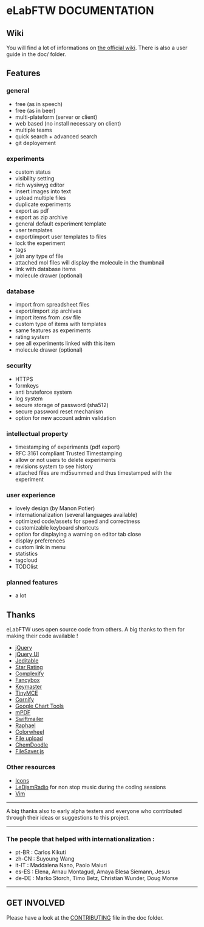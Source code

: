 # eLabFTW DOCUMENTATION

## Wiki

You will find a lot of informations on [the official wiki](https://github.com/elabftw/elabftw/wiki).
There is also a user guide in the doc/ folder.

## Features
### general
* free (as in speech)
* free (as in beer)
* multi-plateform (server or client)
* web based (no install necessary on client)
* multiple teams
* quick search + advanced search
* git deployement

### experiments
* custom status
* visibility setting
* rich wysiwyg editor
* insert images into text
* upload multiple files
* duplicate experiments
* export as pdf
* export as zip archive
* general default experiment template
* user templates
* export/import user templates to files
* lock the experiment
* tags
* join any type of file
* attached mol files will display the molecule in the thumbnail
* link with database items
* molecule drawer (optional)

### database
* import from spreadsheet files
* export/import zip archives
* import items from .csv file
* custom type of items with templates
* same features as experiments
* rating system
* see all experiments linked with this item
* molecule drawer (optional)

### security
* HTTPS
* formkeys
* anti bruteforce system
* log system
* secure storage of password (sha512)
* secure password reset mechanism
* option for new account admin validation

### intellectual property
* timestamping of experiments (pdf export)
* RFC 3161 compliant Trusted Timestamping
* allow or not users to delete experiments
* revisions system to see history
* attached files are md5summed and thus timestamped with the experiment

### user experience
* lovely design (by Manon Potier)
* internationalization (several languages available)
* optimized code/assets for speed and correctness
* customizable keyboard shortcuts
* option for displaying a warning on editor tab close
* display preferences
* custom link in menu
* statistics
* tagcloud
* TODOlist

### planned features
* a lot

## Thanks
eLabFTW uses open source code from others. A big thanks to them for making their code available !

* [jQuery](http://jquery.com)
* [jQuery UI](http://jquerui.com)
* [Jeditable](http://www.appelsiini.net/projects/jeditable)
* [Star Rating](http://www.fyneworks.com/jquery/star-rating/)
* [Complexify](http://danpalmer.me/jquery-complexify)
* [Fancybox](http://fancyapps.com/fancybox/)
* [Keymaster](https://github.com/madrobby/keymaster)
* [TinyMCE](http://www.tinymce.com/)
* [Cornify](http://www.cornify.com/)
* [Google Chart Tools](https://developers.google.com/chart/)
* [mPDF](http://mpdf.bpm1.com/)
* [Swiftmailer](http://swiftmailer.org)
* [Raphael](http://raphaeljs.com/)
* [Colorwheel](http://jweir.github.com/colorwheel/)
* [File upload](http://www.dropzonejs.com/)
* [ChemDoodle](http://web.chemdoodle.com/)
* [FileSaver.js](https://github.com/eligrey/FileSaver.js/)

### Other resources
* [Icons](http://icons8.com)
* [LeDjamRadio](http://ledjamradio.com) for non stop music during the coding sessions
* [Vim](http://vim.org)

***

A big thanks also to early alpha testers and everyone who contributed through their ideas or
suggestions to this project.

***

### The people that helped with internationalization :

* pt-BR : Carlos Kikuti
* zh-CN : Suyoung Wang
* it-IT : Maddalena Nano, Paolo Maiuri
* es-ES : Elena, Arnau Montagud, Amaya Blesa Siemann, Jesus
* de-DE : Marko Storch, Timo Betz, Christian Wunder, Doug Morse

***


## GET INVOLVED
Please have a look at the [CONTRIBUTING](https://github.com/elabftw/elabftw/blob/master/doc/CONTRIBUTING.md) file in the doc folder.
